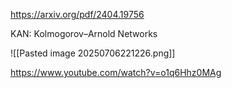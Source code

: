 https://arxiv.org/pdf/2404.19756

KAN: Kolmogorov–Arnold Networks

![[Pasted image 20250706221226.png]]


https://www.youtube.com/watch?v=o1q6Hhz0MAg
